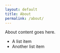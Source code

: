 ```yaml
---
layout: default
title: About
permalink: /about/
---
```


About content goes here.

- A list item
- Another list item
